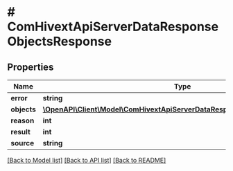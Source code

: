 # # ComHivextApiServerDataResponseObjectsResponse

## Properties

Name | Type | Description | Notes
------------ | ------------- | ------------- | -------------
**error** | **string** |  | [optional]
**objects** | [**\OpenAPI\Client\Model\ComHivextApiServerDataResponseObjectResponseObject**](ComHivextApiServerDataResponseObjectResponseObject.md) |  | [optional]
**reason** | **int** |  | [optional]
**result** | **int** |  | [optional]
**source** | **string** |  | [optional]

[[Back to Model list]](../../README.md#models) [[Back to API list]](../../README.md#endpoints) [[Back to README]](../../README.md)
